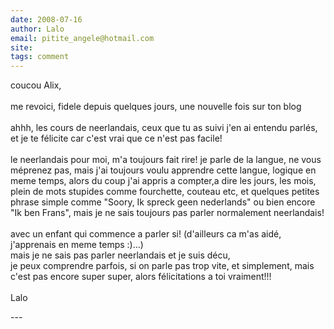 ```yaml
---
date: 2008-07-16
author: Lalo
email: pitite_angele@hotmail.com
site: 
tags: comment
---
```


<p>coucou Alix,<br />
<br />
me revoici, fidele depuis quelques jours, une nouvelle fois sur ton blog<br />
<br />
ahhh, les cours de neerlandais, ceux que tu as suivi j'en ai entendu parlés, et je te félicite car c'est vrai que ce n'est pas facile!<br />
<br />
le neerlandais pour moi, m'a toujours fait rire! je parle de la langue, ne vous méprenez pas, mais j'ai toujours voulu apprendre cette langue, logique en meme temps, alors du coup j'ai appris a compter,a  dire les jours, les mois, plein de mots stupides comme fourchette, couteau etc, et quelques petites phrase simple comme &quot;Soory, Ik spreck geen nederlands&quot; ou bien encore &quot;Ik ben Frans&quot;, mais je ne sais toujours pas parler normalement neerlandais!<br />
<br />
avec un enfant qui commence a parler si! (d'ailleurs ca m'as aidé, j'apprenais en meme temps :)...)<br />
mais je ne sais pas parler neerlandais et je suis décu,<br />
je peux comprendre parfois, si on parle pas trop vite, et simplement, mais c'est pas encore super super, alors félicitations a toi vraiment!!!<br />
<br />
Lalo</p>
---